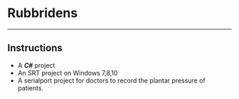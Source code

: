 # Rubbridens
***
## Instructions
* A ***C#*** project
* An SRT project on Windows 7,8,10 
* A serialport project for doctors to record the plantar pressure of patients.
